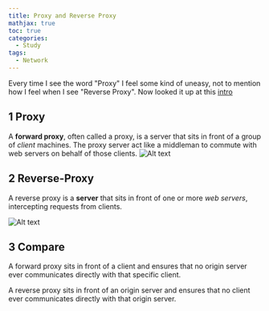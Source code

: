 ```yaml
---
title: Proxy and Reverse Proxy
mathjax: true
toc: true
categories:
  - Study
tags:
  - Network
---
```


Every time I see the word "Proxy" I feel some kind of uneasy, not to mention how I feel when I see "Reverse Proxy". Now looked it up at this [intro](https://www.cloudflare.com/learning/cdn/glossary/reverse-proxy/)

## 1 Proxy 
A **forward proxy**, often called a proxy, is a server that sits in front of a group of *client* machines. The proxy server act like a middleman to commute with web servers on behalf of those clients.
![Alt text](/code23/assets/images/2024/24-08-10-Proxy-ReverseProxy_files/proxy.png)

## 2 Reverse-Proxy
A reverse proxy is a **server** that sits in front of one or more *web servers*, intercepting requests from clients. 

![Alt text](/code23/assets/images/2024/24-08-10-Proxy-ReverseProxy_files/reverseproxy.png)

## 3 Compare
A forward proxy sits in front of a client and ensures that no origin server ever communicates directly with that specific client. 

A reverse proxy sits in front of an origin server and ensures that no client ever communicates directly with that origin server.